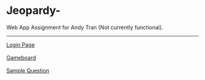 # Jeopardy-
Web App Assignment for Andy Tran (Not currently functional).

<hr>
<a href="https://andytt.github.io/Jeopardy-/src/login.html" target="_blank">Login Page</a><br><br>
<a href="https://andytt.github.io/Jeopardy-/src/gameboard.html" target="_blank">Gameboard</a><br><br>
<a href="https://andytt.github.io/Jeopardy-/src/questionpage.html" target="_blank">Sample Question</a>
